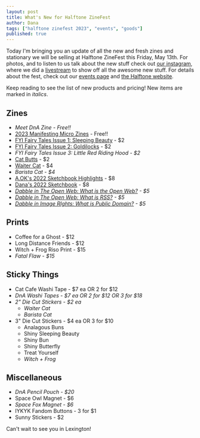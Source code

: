 ```yaml
---
layout: post
title: What's New for Halftone ZineFest
author: Dana
tags: ["halftone zinefest 2023", "events", "goods"]
published: true
---
```


Today I'm bringing you an update of all the new and fresh zines and stationary we will be selling at Halftone ZineFest this Friday, May 13th. For photos, and to listen to us talk about the new stuff check out [our instagram](https://www.instagram.com/dna.artists/), where we did a [livestream](https://www.instagram.com/p/CsCyHYRrJBu/?utm_source=ig_web_copy_link&igshid=MzRlODBiNWFlZA==) to show off all the awesome new stuff. For details about the fest, check out our [events page](https://www.dnaartists.net/events/) and [the Halftone website](https://www.halftonezinefest.org/).

Keep reading to see the list of new products and pricing! New items are marked in *italics*.

<!--more-->

## Zines

- *Meet DnA Zine - Free!!*
- [2023 Manifesting Micro Zines](https://www.dnaartists.net/dnapublications/23-micro-dna.html) - Free!!
- [FYI Fairy Tales Issue 1: Sleeping Beauty](https://www.dnaartists.net/alexpublications/fyi-vol-1-sleeping-beauty.html) - $2
- [FYI Fairy Tales Issue 2: Goldilocks](https://www.dnaartists.net/alexpublications/fyi-vol-2-goldilocks.html) - $2
- *FYI Fairy Tales Issue 3: Little Red Riding Hood - $2*
- [Cat Butts](https://www.dnaartists.net/danapublications/cat-butts.html) - $2
- [Waiter Cat](https://www.dnaartists.net/danapublications/waiter-cat.html) - $4
- *Barista Cat - $4*
- [A.OK's 2022 Sketchbook Highlights](https://www.dnaartists.net/alexpublications/22-sketchbook-a.html) - $8
- [Dana's 2022 Sketchbook](https://www.dnaartists.net/danapublications/2022-sketchbook.html) - $8
- *[Dabble in The Open Web: What is the Open Web?](https://www.dnaartists.net/publications/dabble-in/) - $5*
- *[Dabble in The Open Web: What is RSS?](https://www.dnaartists.net/publications/dabble-in/) - $5*
- *[Dabble in Image RIghts: What is Public Domain?](https://www.dnaartists.net/publications/dabble-in/) - $5*

## Prints

- Coffee for a Ghost - $12
- Long Distance Friends - $12
- Witch + Frog Riso Print - $15
- *Fatal Flaw - $15*

## Sticky Things

- Cat Cafe Washi Tape - $7 ea OR 2 for $12
- *DnA Washi Tapes - $7 ea OR 2 for $12 OR 3 for $18*
- *2" Die Cut Stickers - $2 ea*
  - *Waiter Cat*
  - *Barista Cat*
- 3" Die Cut Stickers - $4 ea OR 3 for $10
  - Analagous Buns
  - Shiny Sleeping Beauty
  - Shiny Bun
  - Shiny Butterfly
  - Treat Yourself
  - *Witch + Frog*

## Miscellaneous 

- *DnA Pencil Pouch - $20*
- Space Owl Magnet - $6
- *Space Fox Magnet - $6*
- IYKYK Fandom Buttons - 3 for $1
- Sunny Stickers - $2

Can't wait to see you in Lexington!
